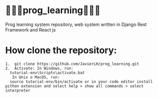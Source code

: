 # 👨🏽‍💻prog_learning👨🏽‍💻
Prog learning system repository, web system written in Django Rest Framework and React js
# How clone the repository:
```
1.  git clone https://github.com/JavierLH/prog_learning.git
2.  Activate: In Windows, run: 
  tutorial-env\Scripts\activate.bat
   In Unix o MacOS, run:
  source tutorial-env/bin/activate or in your code editor install pithon extension and select help > show all commands > select interpreter
```
